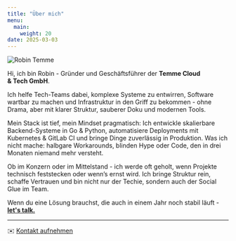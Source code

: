 ```yaml
---
title: "Über mich"
menu:
  main:
    weight: 20
date: 2025-03-03
---
```


<img src="../robin.png" alt="Robin Temme" class="about-portrait"/>

Hi, ich bin Robin - Gründer und Geschäftsführer der **Temme Cloud & Tech GmbH**.

Ich helfe Tech-Teams dabei, komplexe Systeme zu entwirren, Software wartbar zu machen und Infrastruktur in den Griff zu bekommen - ohne Drama, aber mit klarer Struktur, sauberer Doku und modernen Tools.

Mein Stack ist tief, mein Mindset pragmatisch: Ich entwickle skalierbare Backend-Systeme in Go & Python, automatisiere Deployments mit Kubernetes & GitLab CI und bringe Dinge zuverlässig in Produktion.
Was ich nicht mache: halbgare Workarounds, blinden Hype oder Code, den in drei Monaten niemand mehr versteht.

Ob im Konzern oder im Mittelstand - ich werde oft geholt, wenn Projekte technisch feststecken oder wenn’s ernst wird. Ich bringe Struktur rein, schaffe Vertrauen und bin nicht nur der Techie, sondern auch der Social Glue im Team.

Wenn du eine Lösung brauchst, die auch in einem Jahr noch stabil läuft - [**let's talk.**](../contact)

---

✉️ [Kontakt aufnehmen](../contact)

